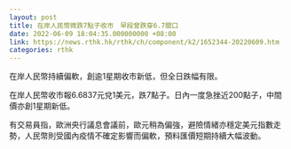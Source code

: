 ```yaml
---
layout: post
title: 在岸人民幣微跌7點子收市　早段曾跌穿6.7關口
date: 2022-06-09 18:04:35.000000000 +08:00
link: https://news.rthk.hk/rthk/ch/component/k2/1652344-20220609.htm
categories: rthk
---
```


在岸人民幣持續偏軟，創逾1星期收市新低，但全日跌幅有限。

在岸人民幣收市報6.6837元兌1美元，跌7點子。日內一度急挫近200點子，中間價亦創1星期新低。

有交易員指，歐洲央行議息會議前，歐元稍為偏強，避險情緒亦穩定美元指數走勢，人民幣則受國內疫情不確定影響而偏軟，預料匯價短期持續大幅波動。
